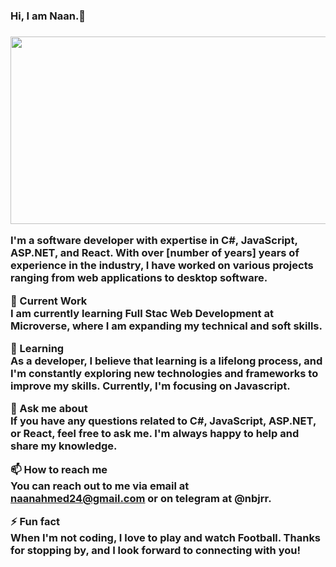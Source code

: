 <h3> Hi, I am Naan.👋 <h3>

<img src="https://github.com/naanmohammed/naanmohammed/blob/main/Naan%20Mohammed.gif" height="300" width="2000"></img>
<p>  
I'm a software developer with expertise in C#, JavaScript, ASP.NET, and React. With over [number of years] years of experience in the industry, I have worked on various projects ranging from web applications to desktop software.

🔭 Current Work <br>
I am currently learning Full Stac Web Development at Microverse, where I am expanding my technical and soft skills.

🌱 Learning <br>
As a developer, I believe that learning is a lifelong process, and I'm constantly exploring new technologies and frameworks to improve my skills. Currently, I'm focusing on Javascript.

💬 Ask me about <br>
If you have any questions related to C#, JavaScript, ASP.NET, or React, feel free to ask me. I'm always happy to help and share my knowledge.

📫 How to reach me <br>
You can reach out to me via email at naanahmed24@gmail.com or on telegram at @nbjrr.

⚡ Fun fact <br>
When I'm not coding, I love to play and watch Football.
Thanks for stopping by, and I look forward to connecting with you!
  </p>
